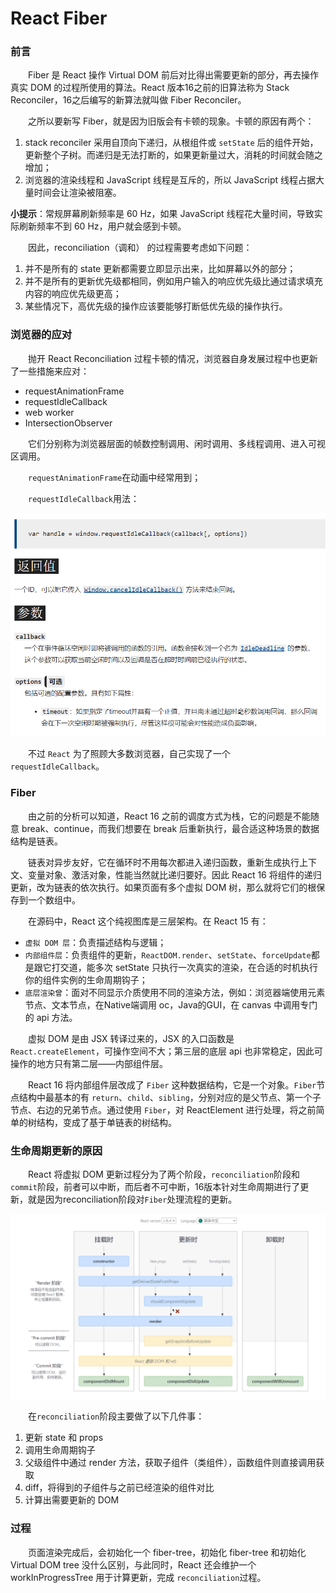 # React Fiber

### 前言

&emsp;&emsp;Fiber 是 React 操作 Virtual DOM 前后对比得出需要更新的部分，再去操作真实 DOM 的过程所使用的算法。React 版本16之前的旧算法称为 Stack Reconciler，16之后编写的新算法就叫做 Fiber Reconciler。

&emsp;&emsp;之所以要新写 Fiber，就是因为旧版会有卡顿的现象。卡顿的原因有两个：

1. stack reconciler 采用自顶向下递归，从根组件或 `setState` 后的组件开始，更新整个子树。而递归是无法打断的，如果更新量过大，消耗的时间就会随之增加；
2. 浏览器的渲染线程和 JavaScript 线程是互斥的，所以 JavaScript 线程占据大量时间会让渲染被阻塞。

**小提示**：常规屏幕刷新频率是 60 Hz，如果 JavaScript 线程花大量时间，导致实际刷新频率不到 60 Hz，用户就会感到卡顿。

&emsp;&emsp;因此，reconciliation（调和） 的过程需要考虑如下问题：

1. 并不是所有的 state 更新都需要立即显示出来，比如屏幕以外的部分；
2. 并不是所有的更新优先级都相同，例如用户输入的响应优先级比通过请求填充内容的响应优先级更高；
3. 某些情况下，高优先级的操作应该要能够打断低优先级的操作执行。

### 浏览器的应对

&emsp;&emsp;抛开 React Reconciliation 过程卡顿的情况，浏览器自身发展过程中也更新了一些措施来应对：

- requestAnimationFrame
- requestIdleCallback
- web worker
- IntersectionObserver

&emsp;&emsp;它们分别称为浏览器层面的帧数控制调用、闲时调用、多线程调用、进入可视区调用。

&emsp;&emsp;`requestAnimationFrame`在动画中经常用到；

&emsp;&emsp;`requestIdleCallback`用法：

![requestIdleCallback](./fiber/requestIdleCallback.png)

&emsp;&emsp;不过 `React` 为了照顾大多数浏览器，自己实现了一个 `requestIdleCallback`。

### Fiber

&emsp;&emsp;由之前的分析可以知道，React 16 之前的调度方式为栈，它的问题是不能随意 break、continue，而我们想要在 break 后重新执行，最合适这种场景的数据结构是链表。

&emsp;&emsp;链表对异步友好，它在循环时不用每次都进入递归函数，重新生成执行上下文、变量对象、激活对象，性能当然就比递归要好。因此 React 16 将组件的递归更新，改为链表的依次执行。如果页面有多个虚拟 DOM 树，那么就将它们的根保存到一个数组中。

&emsp;&emsp;在源码中，React 这个纯视图库是三层架构。在 React 15 有：

-  `虚拟 DOM 层`：负责描述结构与逻辑；
- `内部组件层`：负责组件的更新，`ReactDOM.render`、`setState`、`forceUpdate`都是跟它打交道，能多次 setState 只执行一次真实的渲染，在合适的时机执行你的组件实例的生命周期钩子；
- `底层渲染曾`：面对不同显示介质使用不同的渲染方法，例如：浏览器端使用元素节点、文本节点，在Native端调用 oc，Java的GUI，在 canvas 中调用专门的 api 方法。

&emsp;&emsp;虚拟 DOM 是由 JSX 转译过来的，JSX 的入口函数是 `React.createElement`，可操作空间不大；第三层的底层 api 也非常稳定，因此可操作的地方只有第二层——内部组件层。

&emsp;&emsp;React 16 将内部组件层改成了 `Fiber` 这种数据结构，它是一个对象。`Fiber`节点结构中最基本的有 `return`、`child`、`sibling`，分别对应的是父节点、第一个子节点、右边的兄弟节点。通过使用 `Fiber`，对 ReactElement 进行处理，将之前简单的树结构，变成了基于单链表的树结构。

### 生命周期更新的原因

&emsp;&emsp;React 将虚拟 DOM 更新过程分为了两个阶段，`reconciliation`阶段和`commit`阶段，前者可以中断，而后者不可中断，16版本针对生命周期进行了更新，就是因为reconciliation阶段对`Fiber`处理流程的更新。

![new-life-cycle](./fiber/new-life-cycle.png)

&emsp;&emsp;在`reconciliation`阶段主要做了以下几件事：

1. 更新 state 和 props
2. 调用生命周期钩子
3. 父级组件中通过 render 方法，获取子组件（类组件），函数组件则直接调用获取
4. diff，将得到的子组件与之前已经渲染的组件对比
5. 计算出需要更新的 DOM

### 过程

&emsp;&emsp;页面渲染完成后，会初始化一个 fiber-tree，初始化 fiber-tree 和初始化 Virtual DOM tree 没什么区别，与此同时，React 还会维护一个 workInProgressTree 用于计算更新，完成 `reconciliation`过程。